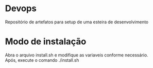 # Devops
Repositório de artefatos para setup de uma esteira de desenvolvimento

# Modo de instalação
Abra o arquivo install.sh e modifique as variaveis conforme necessário. Após, execute o comando ./install.sh
